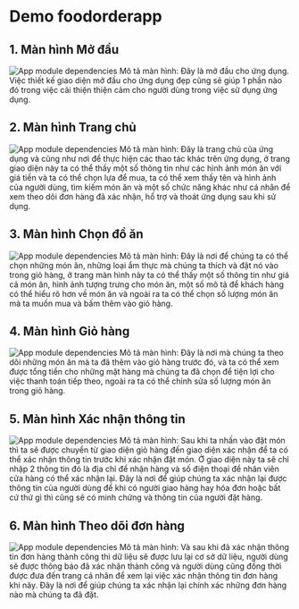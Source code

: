 # Demo foodorderapp
## 1. Màn hình Mở đầu
![App module dependencies](Picture/manhinhmodau.jpg)
Mô tả màn hình:
Đây là mở đầu cho ứng dụng. Việc thiết kế giao diện mở đầu cho ứng dụng đẹp cũng sẽ giúp 1 phần nào đó trong việc cải thiện thiện cảm cho người dùng trong việc sử dụng ứng dụng.

## 2. Màn hình Trang chủ
![App module dependencies](Picture/manhinhtrangchu.jpg)
Mô tả màn hình:
Đây là trang chủ của ứng dụng và cũng như nơi để thực hiện các thao tác khác trên ứng dụng, ở trang giao diện này ta có thể thấy một số thông tin như các hình ảnh món ăn với giá tiền và ta có thể chọn lựa để mua, ta có thể xem thấy tên và hình ảnh của người dùng, tìm kiếm món ăn và một số chức năng khác như cá nhân để xem theo dõi đơn hàng đã xác nhận, hổ trợ và thoát ứng dụng sau khi sử dụng.

## 3. Màn hình Chọn đồ ăn
![App module dependencies](Picture/manhinhchonmon.jpg)
Mô tả màn hình:
Đây là nơi để chúng ta có thể chọn những món ăn, những loại ẩm thực mà chúng ta thích và đặt nó vào trong giỏ hàng, ở trang màn hình này ta có thể thấy một số thông tin như giá cả món ăn, hình ảnh tượng trưng cho món ăn, một số mô tả để khách hàng có thể hiểu rõ hơn về món ăn và ngoài ra ta có thể chọn số lượng món ăn mà ta muốn mua và bấm thêm vào giỏ hàng. 

## 4. Màn hình Giỏ hàng
![App module dependencies](Picture/giohang.jpg)
Mô tả màn hình:
Đây là nơi mà chúng ta theo dõi những món ăn mà ta đã thêm vào giỏ hàng trước đó, và ta có thể xem được tổng tiền cho những mặt hàng mà chúng ta đã chọn để tiện lợi cho việc thanh toán tiếp theo, ngoài ra ta có thể chỉnh sửa số lượng món ăn trong giỏ hàng.

## 5. Màn hình Xác nhận thông tin
![App module dependencies](Picture/xacnhanthongtin.jpg)
Mô tả màn hình:
Sau khi ta nhấn vào đặt món thì ta sẽ được chuyển từ giao diện giỏ hàng đến giao diện xác nhận để ta có thể xác nhận thông tin trước khi xác nhận đặt món. Ở giao diện này ta sẽ chỉ nhập 2 thông tin đó là địa chỉ để nhận hàng và số điện thoại để nhân viên cửa hàng có thể xác nhận lại. Đây là nơi để giúp chúng ta xác nhận lại được thông tin của người dùng để khi có người giao hàng hay hóa đơn hoặc bất cứ thứ gì thì cũng sẽ có minh chứng và thông tin của người đặt hàng. 

## 6. Màn hình Theo dõi đơn hàng
![App module dependencies](Picture/theodoidonhang.jpg)
Mô tả màn hình:
Và sau khi đã xác nhận thông tin đơn hàng thành công thì dữ liệu sẽ được lưu lại cơ sở dữ liệu, người dùng sẽ được thông báo đã xác nhận thành công và người dùng cũng đồng thời được đưa đến trang cá nhân để xem lại việc xác nhận thông tin đơn hàng khi nãy. Đây là nơi để giúp chúng ta xác nhận lại chính xác những đơn hàng nào mà chúng ta đã đặt.

